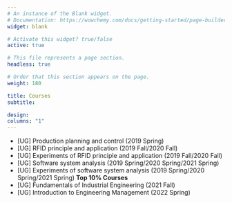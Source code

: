 ```yaml
---
# An instance of the Blank widget.
# Documentation: https://wowchemy.com/docs/getting-started/page-builder/
widget: blank

# Activate this widget? true/false
active: true

# This file represents a page section.
headless: true

# Order that this section appears on the page.
weight: 180

title: Courses
subtitle: 

design:
columns: "1"
---
```


- [UG] Production planning and control (2019 Spring)
- [UG] RFID principle and application (2019 Fall/2020 Fall)
- [UG] Experiments of RFID principle and application (2019 Fall/2020 Fall)
- [UG] Software system analysis (2019 Spring/2020 Spring/2021 Spring)
- [UG] Experiments of software system analysis (2019 Spring/2020 Spring/2021 Spring) **Top 10% Courses**
- [UG] Fundamentals of Industrial Engineering (2021 Fall)
- [UG] Introduction to Engineering Management (2022 Spring)
